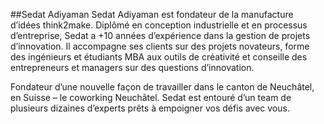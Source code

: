 ##Sedat Adiyaman 
Sedat Adiyaman est fondateur de la manufacture d’idées think2make. Diplômé en conception industrielle et en processus d’entreprise, Sedat a +10 années d’expérience dans la gestion de projets d’innovation. Il accompagne ses clients sur des projets novateurs, forme des ingénieurs et étudiants MBA aux outils de créativité et conseille des entrepreneurs et managers sur des questions d’innovation. Fondateur d’une nouvelle façon de travailler dans le canton de Neuchâtel, en Suisse – le coworking Neuchâtel. Sedat est entouré d’un team de plusieurs dizaines d’experts prêts à empoigner vos défis avec vous. 